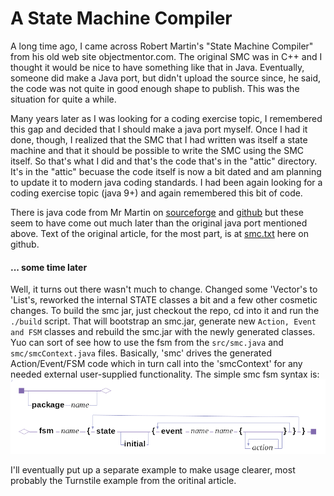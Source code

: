 # A State Machine Compiler

A long time ago, I came across Robert Martin's "State Machine Compiler" from his old web site objectmentor.com.  The original SMC was in C++ and I thought it would be nice to have something like that in Java.  Eventually, someone did make a Java port, but didn't upload the source since, he said, the code was not quite in good enough shape to publish.  This was the situation for quite a while.

Many years later as I was looking for a coding exercise topic, I remembered this gap and decided that I should make a java port myself.  Once I had it done, though, I realized that the SMC that I had written was itself a state machine and that it should be possible to write the SMC using the SMC itself. So that's what I did and that's the code that's in the "attic" directory.  It's in the "attic" becuase the code itself is now a bit dated and am planning to update it to modern java coding standards.  I had been again looking for a coding exercise topic (java 9+) and again remembered this bit of code.

There is java code from Mr Martin on [sourceforge](https://sourceforge.net/projects/javasmc) and [github](https://github.com/unclebob/smcjava) but these seem to have come out much later than the original java port mentioned above.  Text of the original article, for the most part, is at [smc.txt](https://github.com/unclebob/smcjava/blob/master/Docs/smc.txt) here on github.

#### ... some time later

Well, it turns out there wasn't much to change.  Changed some 'Vector's to 'List's, reworked the internal STATE classes a bit and a few other cosmetic changes. To build the smc jar, just checkout the repo, cd into it and run the <code>./build</code> script.  That will bootstrap an smc.jar, generate new <code>Action, Event and FSM</code> classes and rebuild the smc.jar with the newly generated classes.  Yuo can sort of see how to use the fsm from the <code>src/smc.java</code> and <code>smc/smcContext.java</code> files.  Basically, 'smc' drives the generated Action/Event/FSM code which in turn call into the 'smcContext' for any needed external user-supplied functionality.  The simple smc fsm syntax is: 
![fsm syntax](fsm-syntax.png)

I'll eventually put up a separate example to make usage clearer, most probably the Turnstile example from the oritinal article.  
